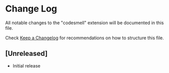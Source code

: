 # Change Log

All notable changes to the "codesmell" extension will be documented in this file.

Check [Keep a Changelog](http://keepachangelog.com/) for recommendations on how to structure this file.

## [Unreleased]

- Initial release